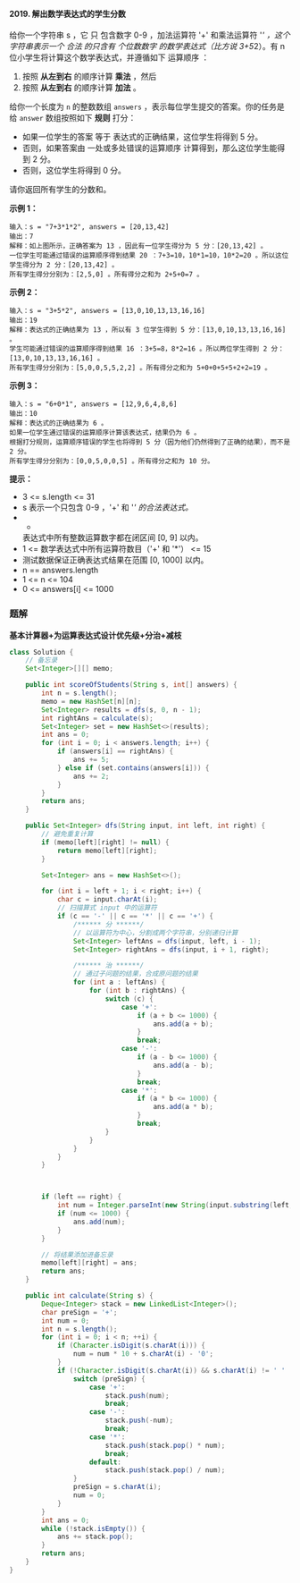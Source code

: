 #### 2019. 解出数学表达式的学生分数

给你一个字符串 s ，它 只 包含数字 0-9 ，加法运算符 '+' 和乘法运算符 '*' ，这个字符串表示一个 合法 的只含有 个位数数字 的数学表达式（比方说 3+5*2）。有 n 位小学生将计算这个数学表达式，并遵循如下 运算顺序 ：

1. 按照 **从左到右** 的顺序计算 **乘法** ，然后
2. 按照 **从左到右** 的顺序计算 **加法** 。

给你一个长度为 `n` 的整数数组 `answers` ，表示每位学生提交的答案。你的任务是给 `answer` 数组按照如下 **规则** 打分：

* 如果一位学生的答案 等于 表达式的正确结果，这位学生将得到 5 分。
* 否则，如果答案由 一处或多处错误的运算顺序 计算得到，那么这位学生能得到 2 分。
* 否则，这位学生将得到 0 分。

请你返回所有学生的分数和。

**示例 1：**

```shell
输入：s = "7+3*1*2", answers = [20,13,42]
输出：7
解释：如上图所示，正确答案为 13 ，因此有一位学生得分为 5 分：[20,13,42] 。
一位学生可能通过错误的运算顺序得到结果 20 ：7+3=10，10*1=10，10*2=20 。所以这位学生得分为 2 分：[20,13,42] 。
所有学生得分分别为：[2,5,0] 。所有得分之和为 2+5+0=7 。
```

**示例 2：**

```shell
输入：s = "3+5*2", answers = [13,0,10,13,13,16,16]
输出：19
解释：表达式的正确结果为 13 ，所以有 3 位学生得到 5 分：[13,0,10,13,13,16,16] 。
学生可能通过错误的运算顺序得到结果 16 ：3+5=8，8*2=16 。所以两位学生得到 2 分：[13,0,10,13,13,16,16] 。
所有学生得分分别为：[5,0,0,5,5,2,2] 。所有得分之和为 5+0+0+5+5+2+2=19 。
```

**示例 3：**

```shell
输入：s = "6+0*1", answers = [12,9,6,4,8,6]
输出：10
解释：表达式的正确结果为 6 。
如果一位学生通过错误的运算顺序计算该表达式，结果仍为 6 。
根据打分规则，运算顺序错误的学生也将得到 5 分（因为他们仍然得到了正确的结果），而不是 2 分。
所有学生得分分别为：[0,0,5,0,0,5] 。所有得分之和为 10 分。
```

**提示：**

* 3 <= s.length <= 31
* s 表示一个只包含 0-9 ，'+' 和 '*' 的合法表达式。*
* *
  表达式中所有整数运算数字都在闭区间 [0, 9] 以内。
* 1 <= 数学表达式中所有运算符数目（'+' 和 '*'） <= 15
* 测试数据保证正确表达式结果在范围 [0, 1000] 以内。
* n == answers.length
* 1 <= n <= 104
* 0 <= answers[i] <= 1000

### 题解

**基本计算器+为运算表达式设计优先级+分治+减枝**

```java
class Solution {
    // 备忘录
    Set<Integer>[][] memo;

    public int scoreOfStudents(String s, int[] answers) {
        int n = s.length();
        memo = new HashSet[n][n];
        Set<Integer> results = dfs(s, 0, n - 1);
        int rightAns = calculate(s);
        Set<Integer> set = new HashSet<>(results);
        int ans = 0;
        for (int i = 0; i < answers.length; i++) {
            if (answers[i] == rightAns) {
                ans += 5;
            } else if (set.contains(answers[i])) {
                ans += 2;
            }
        }
        return ans;
    }

    public Set<Integer> dfs(String input, int left, int right) {
        // 避免重复计算
        if (memo[left][right] != null) {
            return memo[left][right];
        }

        Set<Integer> ans = new HashSet<>();

        for (int i = left + 1; i < right; i++) {
            char c = input.charAt(i);
            // 扫描算式 input 中的运算符
            if (c == '-' || c == '*' || c == '+') {
                /****** 分 ******/
                // 以运算符为中心，分割成两个字符串，分别递归计算
                Set<Integer> leftAns = dfs(input, left, i - 1);
                Set<Integer> rightAns = dfs(input, i + 1, right);

                /****** 治 ******/
                // 通过子问题的结果，合成原问题的结果
                for (int a : leftAns) {
                    for (int b : rightAns) {
                        switch (c) {
                            case '+':
                                if (a + b <= 1000) {
                                    ans.add(a + b);
                                }
                                break;
                            case '-':
                                if (a - b <= 1000) {
                                    ans.add(a - b);
                                }
                                break;
                            case '*':
                                if (a * b <= 1000) {
                                    ans.add(a * b);
                                }
                                break;
                        }
                    }
                }
            }
        }



        if (left == right) {
            int num = Integer.parseInt(new String(input.substring(left, right + 1)));
            if (num <= 1000) {
                ans.add(num);
            }
        }

        // 将结果添加进备忘录
        memo[left][right] = ans;
        return ans;
    }

    public int calculate(String s) {
        Deque<Integer> stack = new LinkedList<Integer>();
        char preSign = '+';
        int num = 0;
        int n = s.length();
        for (int i = 0; i < n; ++i) {
            if (Character.isDigit(s.charAt(i))) {
                num = num * 10 + s.charAt(i) - '0';
            }
            if (!Character.isDigit(s.charAt(i)) && s.charAt(i) != ' ' || i == n - 1) {
                switch (preSign) {
                    case '+':
                        stack.push(num);
                        break;
                    case '-':
                        stack.push(-num);
                        break;
                    case '*':
                        stack.push(stack.pop() * num);
                        break;
                    default:
                        stack.push(stack.pop() / num);
                }
                preSign = s.charAt(i);
                num = 0;
            }
        }
        int ans = 0;
        while (!stack.isEmpty()) {
            ans += stack.pop();
        }
        return ans;
    }
}
```

